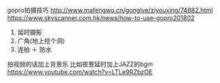 gopro拍摄技巧 http://www.mafengwo.cn/gonglve/ziyouxing/74882.html <br/>
https://www.skyscanner.com.hk/news/how-to-use-gopro201802
1. 延时摄影
2. 广角(地上挖个洞)
3. 连拍 ＋ 防水 


拍视频的话加上背景乐
比如夜景延时加上JAZZ的bgm https://www.youtube.com/watch?v=LTLe9RZbzOE
